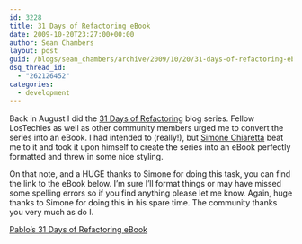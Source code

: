 ```yaml
---
id: 3228
title: 31 Days of Refactoring eBook
date: 2009-10-20T23:27:00+00:00
author: Sean Chambers
layout: post
guid: /blogs/sean_chambers/archive/2009/10/20/31-days-of-refactoring-ebook.aspx
dsq_thread_id:
  - "262126452"
categories:
  - development
---
```

Back in August I did the [31 Days of Refactoring](/blogs/sean_chambers/archive/2009/07/31/31-days-of-refactoring.aspx) blog series. Fellow LosTechies as well as other community members urged me to convert the series into an eBook. I had intended to (really!), but [Simone Chiaretta](http://codeclimber.net.nz/) beat me to it and took it upon himself to create the series into an eBook perfectly formatted and threw in some nice styling.

On that note, and a HUGE thanks to Simone for doing this task, you can find the link to the eBook below. I&#8217;m sure I&#8217;ll format things or may have missed some spelling errors so if you find anything please let me know. Again, huge thanks to Simone for doing this in his spare time. The community thanks you very much as do I.

[Pablo&#8217;s 31 Days of Refactoring eBook](/media/p/27197/download.aspx)